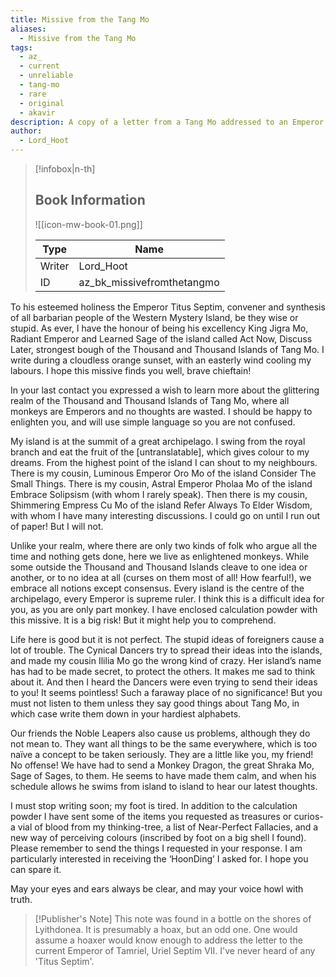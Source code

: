```yaml
---
title: Missive from the Tang Mo
aliases:
  - Missive from the Tang Mo
tags:
  - az_
  - current
  - unreliable
  - tang-mo
  - rare
  - original
  - akavir
description: A copy of a letter from a Tang Mo addressed to an Emperor "Titus Septim".
author:
  - Lord_Hoot
---
```

> [!infobox|n-th]
> 
> ## Book Information
> 
> ![[icon-mw-book-01.png]]
> 
> | Type | Name |
> | --- | --- |
> | Writer | Lord_Hoot |
> | ID | az_bk_missivefromthetangmo |

To his esteemed holiness the Emperor Titus Septim, convener and synthesis of all barbarian people of the Western Mystery Island, be they wise or stupid. As ever, I have the honour of being his excellency King Jigra Mo, Radiant Emperor and Learned Sage of the island called Act Now, Discuss Later, strongest bough of the Thousand and Thousand Islands of Tang Mo. I write during a cloudless orange sunset, with an easterly wind cooling my labours. I hope this missive finds you well, brave chieftain!  
  
In your last contact you expressed a wish to learn more about the glittering realm of the Thousand and Thousand Islands of Tang Mo, where all monkeys are Emperors and no thoughts are wasted. I should be happy to enlighten you, and will use simple language so you are not confused.  
  
My island is at the summit of a great archipelago. I swing from the royal branch and eat the fruit of the \[untranslatable\], which gives colour to my dreams. From the highest point of the island I can shout to my neighbours. There is my cousin, Luminous Emperor Oro Mo of the island Consider The Small Things. There is my cousin, Astral Emperor Pholaa Mo of the island Embrace Solipsism (with whom I rarely speak). Then there is my cousin, Shimmering Empress Cu Mo of the island Refer Always To Elder Wisdom, with whom I have many interesting discussions. I could go on until I run out of paper! But I will not.  
  
Unlike your realm, where there are only two kinds of folk who argue all the time and nothing gets done, here we live as enlightened monkeys. While some outside the Thousand and Thousand Islands cleave to one idea or another, or to no idea at all (curses on them most of all! How fearful!), we embrace all notions except consensus. Every island is the centre of the archipelago, every Emperor is supreme ruler. I think this is a difficult idea for you, as you are only part monkey. I have enclosed calculation powder with this missive. It is a big risk! But it might help you to comprehend.  
  
Life here is good but it is not perfect. The stupid ideas of foreigners cause a lot of trouble. The Cynical Dancers try to spread their ideas into the islands, and made my cousin Ililia Mo go the wrong kind of crazy. Her island’s name has had to be made secret, to protect the others. It makes me sad to think about it. And then I heard the Dancers were even trying to send their ideas to you! It seems pointless! Such a faraway place of no significance! But you must not listen to them unless they say good things about Tang Mo, in which case write them down in your hardiest alphabets.  
  
Our friends the Noble Leapers also cause us problems, although they do not mean to. They want all things to be the same everywhere, which is too naïve a concept to be taken seriously. They are a little like you, my friend! No offense! We have had to send a Monkey Dragon, the great Shraka Mo, Sage of Sages, to them. He seems to have made them calm, and when his schedule allows he swims from island to island to hear our latest thoughts.  
  
I must stop writing soon; my foot is tired. In addition to the calculation powder I have sent some of the items you requested as treasures or curios- a vial of blood from my thinking-tree, a list of Near-Perfect Fallacies, and a new way of perceiving colours (inscribed by foot on a big shell I found). Please remember to send the things I requested in your response. I am particularly interested in receiving the ‘HoonDing’ I asked for. I hope you can spare it.  
  
May your eyes and ears always be clear, and may your voice howl with truth.

> [!Publisher's Note]
> This note was found in a bottle on the shores of Lyithdonea. It is presumably a hoax, but an odd one. One would assume a hoaxer would know enough to address the letter to the current Emperor of Tamriel, Uriel Septim VII. I've never heard of any 'Titus Septim'.